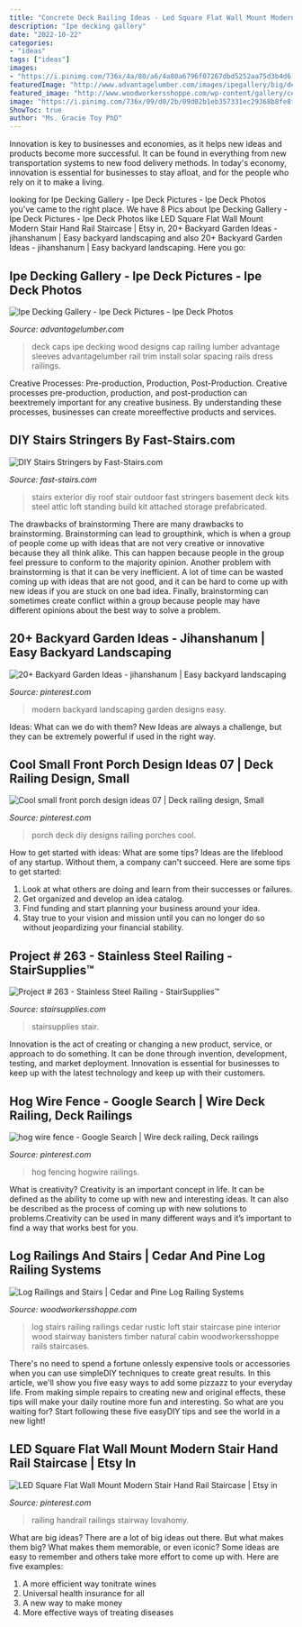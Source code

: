 ```yaml
---
title: "Concrete Deck Railing Ideas - Led Square Flat Wall Mount Modern Stair Hand Rail Staircase"
description: "Ipe decking gallery"
date: "2022-10-22"
categories:
- "ideas"
tags: ["ideas"]
images:
- "https://i.pinimg.com/736x/4a/80/a6/4a80a6796f07267dbd5252aa75d3b4d6.jpg"
featuredImage: "http://www.advantagelumber.com/images/ipegallery/big/deck-post-caps.jpg"
featured_image: "http://www.woodworkersshoppe.com/wp-content/gallery/cedar-log/04Log-Rail1.jpg"
image: "https://i.pinimg.com/736x/09/d0/2b/09d02b1eb357331ec29368b8fe8f539e.jpg"
ShowToc: true
author: "Ms. Gracie Toy PhD"
---
```



Innovation is key to businesses and economies, as it helps new ideas and products become more successful. It can be found in everything from new transportation systems to new food delivery methods. In today's economy, innovation is essential for businesses to stay afloat, and for the people who rely on it to make a living.

	

		
looking for Ipe Decking Gallery - Ipe Deck Pictures - Ipe Deck Photos you've came to the right place. We have 8 Pics about Ipe Decking Gallery - Ipe Deck Pictures - Ipe Deck Photos like LED Square Flat Wall Mount Modern Stair Hand Rail Staircase | Etsy in, 20+ Backyard Garden Ideas - jihanshanum | Easy backyard landscaping and also 20+ Backyard Garden Ideas - jihanshanum | Easy backyard landscaping. Here you go:
		
    
## Ipe Decking Gallery - Ipe Deck Pictures - Ipe Deck Photos

<img loading=lazy src="http://www.advantagelumber.com/images/ipegallery/big/deck-post-caps.jpg" onerror="this.onerror=null;this.src='https://tse4.mm.bing.net/th?id=OIP.SJMNIzSCtonHpfAeRoYdfgHaFk&amp;pid=15.1';" alt="Ipe Decking Gallery - Ipe Deck Pictures - Ipe Deck Photos">

_Source: advantagelumber.com_

>deck caps ipe decking wood designs cap railing lumber advantage sleeves advantagelumber rail trim install solar spacing rails dress railings. 

	

Creative Processes: Pre-production, Production, Post-Production.
Creative processes pre-production, production, and post-production can beextremely important for any creative business. By understanding these processes, businesses can create moreeffective products and services.

    
## DIY Stairs Stringers By Fast-Stairs.com

<img loading=lazy src="https://www.fast-stairs.com/wp-content/uploads/2018/12/DIY-stairs-2.jpg" onerror="this.onerror=null;this.src='https://tse3.mm.bing.net/th?id=OIP.sP90hMb-hkchiRytBHYYGAHaJ4&amp;pid=15.1';" alt="DIY Stairs Stringers by Fast-Stairs.com">

_Source: fast-stairs.com_

>stairs exterior diy roof stair outdoor fast stringers basement deck kits steel attic loft standing build kit attached storage prefabricated. 

	

The drawbacks of brainstorming
There are many drawbacks to brainstorming. Brainstorming can lead to groupthink, which is when a group of people come up with ideas that are not very creative or innovative because they all think alike. This can happen because people in the group feel pressure to conform to the majority opinion. Another problem with brainstorming is that it can be very inefficient. A lot of time can be wasted coming up with ideas that are not good, and it can be hard to come up with new ideas if you are stuck on one bad idea. Finally, brainstorming can sometimes create conflict within a group because people may have different opinions about the best way to solve a problem.

    
## 20+ Backyard Garden Ideas - Jihanshanum | Easy Backyard Landscaping

<img loading=lazy src="https://i.pinimg.com/736x/13/41/2b/13412b0c4abb4d1607c2ee73979d4d84.jpg" onerror="this.onerror=null;this.src='https://tse1.mm.bing.net/th?id=OIP.aHr48NRo9Wvh4LqgsVPInAHaJ_&amp;pid=15.1';" alt="20+ Backyard Garden Ideas - jihanshanum | Easy backyard landscaping">

_Source: pinterest.com_

>modern backyard landscaping garden designs easy. 

	

Ideas: What can we do with them?
New Ideas are always a challenge, but they can be extremely powerful if used in the right way.

    
## Cool Small Front Porch Design Ideas 07 | Deck Railing Design, Small

<img loading=lazy src="https://i.pinimg.com/736x/82/03/fc/8203fc3b6feadd8e4570a67073b1f62d.jpg" onerror="this.onerror=null;this.src='https://tse4.mm.bing.net/th?id=OIP.ZHKFw3Ci-YASGJ8rUY4EfgHaLH&amp;pid=15.1';" alt="Cool small front porch design ideas 07 | Deck railing design, Small">

_Source: pinterest.com_

>porch deck diy designs railing porches cool. 

	

How to get started with ideas: What are some tips?
Ideas are the lifeblood of any startup. Without them, a company can't succeed. Here are some tips to get started:
1. Look at what others are doing and learn from their successes or failures.
2. Get organized and develop an idea catalog. 
3. Find funding and start planning your business around your idea.  
4. Stay true to your vision and mission until you can no longer do so without jeopardizing your financial stability.

    
## Project # 263 - Stainless Steel Railing - StairSupplies™

<img loading=lazy src="https://www.stairsupplies.com/wp-content/uploads/2017/07/Edit-scaled.jpg" onerror="this.onerror=null;this.src='https://tse1.mm.bing.net/th?id=OIP.rh0Vrszf-C_YSfFOLYGHkAHaKw&amp;pid=15.1';" alt="Project # 263 - Stainless Steel Railing - StairSupplies™">

_Source: stairsupplies.com_

>stairsupplies stair. 

	

Innovation is the act of creating or changing a new product, service, or approach to do something. It can be done through invention, development, testing, and market deployment. Innovation is essential for businesses to keep up with the latest technology and keep up with their customers.

    
## Hog Wire Fence - Google Search | Wire Deck Railing, Deck Railings

<img loading=lazy src="https://i.pinimg.com/736x/4a/80/a6/4a80a6796f07267dbd5252aa75d3b4d6.jpg" onerror="this.onerror=null;this.src='https://tse3.mm.bing.net/th?id=OIP.mW7hm2U8KhGjsfTbDEQrkAHaEK&amp;pid=15.1';" alt="hog wire fence - Google Search | Wire deck railing, Deck railings">

_Source: pinterest.com_

>hog fencing hogwire railings. 

	

What is creativity?
Creativity is an important concept in life. It can be defined as the ability to come up with new and interesting ideas. It can also be described as the process of coming up with new solutions to problems.Creativity can be used in many different ways and it’s important to find a way that works best for you.

    
## Log Railings And Stairs | Cedar And Pine Log Railing Systems

<img loading=lazy src="http://www.woodworkersshoppe.com/wp-content/gallery/cedar-log/04Log-Rail1.jpg" onerror="this.onerror=null;this.src='https://tse2.mm.bing.net/th?id=OIP.fYDyLq8wImT9xFTtUsbHWQHaJ4&amp;pid=15.1';" alt="Log Railings and Stairs | Cedar and Pine Log Railing Systems">

_Source: woodworkersshoppe.com_

>log stairs railing railings cedar rustic loft stair staircase pine interior wood stairway banisters timber natural cabin woodworkersshoppe rails staircases. 

	

There's no need to spend a fortune onlessly expensive tools or accessories when you can use simpleDIY techniques to create great results. In this article, we'll show you five easy ways to add some pizzazz to your everyday life. From making simple repairs to creating new and original effects, these tips will make your daily routine more fun and interesting. So what are you waiting for? Start following these five easyDIY tips and see the world in a new light!

    
## LED Square Flat Wall Mount Modern Stair Hand Rail Staircase | Etsy In

<img loading=lazy src="https://i.pinimg.com/736x/09/d0/2b/09d02b1eb357331ec29368b8fe8f539e.jpg" onerror="this.onerror=null;this.src='https://tse2.mm.bing.net/th?id=OIP.rXr9QyVpBJPol1OKw9ZbnwHaJ3&amp;pid=15.1';" alt="LED Square Flat Wall Mount Modern Stair Hand Rail Staircase | Etsy in">

_Source: pinterest.com_

>railing handrail railings stairway lovahomy. 

	

What are big ideas?
There are a lot of big ideas out there. But what makes them big? What makes them memorable, or even iconic? Some ideas are easy to remember and others take more effort to come up with. Here are five examples: 
1. A more efficient way tonitrate wines
2. Universal health insurance for all
3. A new way to make money
4. More effective ways of treating diseases


